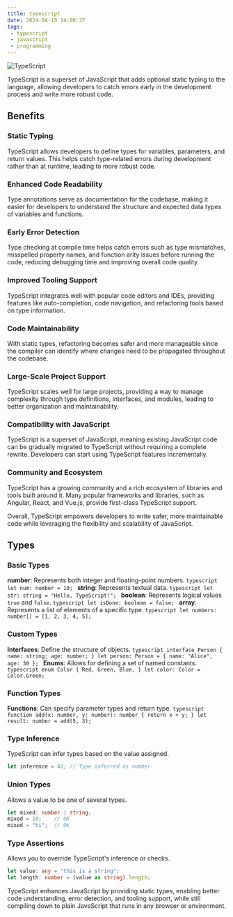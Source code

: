 ```yaml
---
title: typescript
date: 2024-04-19 14:00:37
tags:
 - typescript
 - javascript
 - programming
---
```


![TypeScript](/images/typescript.png)

TypeScript is a superset of JavaScript that adds optional static typing to the language, allowing developers to catch errors early in the development process and write more robust code.

## Benefits

### Static Typing

TypeScript allows developers to define types for variables, parameters, and return values. This helps catch type-related errors during development rather than at runtime, leading to more robust code.

### Enhanced Code Readability

Type annotations serve as documentation for the codebase, making it easier for developers to understand the structure and expected data types of variables and functions.

### Early Error Detection

Type checking at compile time helps catch errors such as type mismatches, misspelled property names, and function arity issues before running the code, reducing debugging time and improving overall code quality.

### Improved Tooling Support

TypeScript integrates well with popular code editors and IDEs, providing features like auto-completion, code navigation, and refactoring tools based on type information.

### Code Maintainability

With static types, refactoring becomes safer and more manageable since the compiler can identify where changes need to be propagated throughout the codebase.

### Large-Scale Project Support

TypeScript scales well for large projects, providing a way to manage complexity through type definitions, interfaces, and modules, leading to better organization and maintainability.

### Compatibility with JavaScript

TypeScript is a superset of JavaScript, meaning existing JavaScript code can be gradually migrated to TypeScript without requiring a complete rewrite. Developers can start using TypeScript features incrementally.

### Community and Ecosystem

TypeScript has a growing community and a rich ecosystem of libraries and tools built around it. Many popular frameworks and libraries, such as Angular, React, and Vue.js, provide first-class TypeScript support.

Overall, TypeScript empowers developers to write safer, more maintainable code while leveraging the flexibility and scalability of JavaScript.

## Types

### Basic Types
   **number**: Represents both integer and floating-point numbers.
     ```typescript
     let num: number = 10;
     ```
   **string**: Represents textual data.
     ```typescript
     let str: string = "Hello, TypeScript!";
     ```
   **boolean**: Represents logical values `true` and `false`.
     ```typescript
     let isDone: boolean = false;
     ```
   **array**: Represents a list of elements of a specific type.
     ```typescript
     let numbers: number[] = [1, 2, 3, 4, 5];
     ```

### Custom Types
   **Interfaces**: Define the structure of objects.
     ```typescript
     interface Person {
       name: string;
       age: number;
     }
     let person: Person = { name: "Alice", age: 30 };
     ```
   **Enums**: Allows for defining a set of named constants.
     ```typescript
     enum Color {
       Red,
       Green,
       Blue,
     }
     let color: Color = Color.Green;
     ```

### Function Types
   **Functions**: Can specify parameter types and return type.
     ```typescript
     function add(x: number, y: number): number {
       return x + y;
     }
     let result: number = add(5, 3);
     ```

### Type Inference
   TypeScript can infer types based on the value assigned.
   ```typescript
   let inference = 42; // Type inferred as number
   ```

### Union Types
   Allows a value to be one of several types.
   ```typescript
   let mixed: number | string;
   mixed = 10;    // OK
   mixed = "hi";  // OK
   ```

### Type Assertions
   Allows you to override TypeScript's inference or checks.
   ```typescript
   let value: any = "this is a string";
   let length: number = (value as string).length;
   ```

TypeScript enhances JavaScript by providing static types, enabling better code understanding, error detection, and tooling support, while still compiling down to plain JavaScript that runs in any browser or environment.
